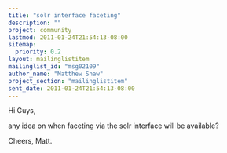 ```yaml
---
title: "solr interface faceting"
description: ""
project: community
lastmod: 2011-01-24T21:54:13-08:00
sitemap:
  priority: 0.2
layout: mailinglistitem
mailinglist_id: "msg02109"
author_name: "Matthew Shaw"
project_section: "mailinglistitem"
sent_date: 2011-01-24T21:54:13-08:00
---
```



Hi Guys,

any idea on when faceting via the solr interface will be available?

Cheers,
Matt.
